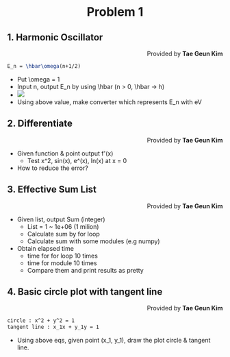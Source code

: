 <h1 style="text-align:center"> Problem 1 </h1>

## 1. Harmonic Oscillator
<p style="text-align:right">Provided by <b>Tae Geun Kim</b></p>

```latex
E_n = \hbar\omega(n+1/2)
```

* Put \omega = 1
* Input n, output E_n by using \hbar (n > 0, \hbar -> h)
* <img src="https://wikimedia.org/api/rest_v1/media/math/render/svg/aa5a2ba0277fc95bf1b3f3cb37138a13ad376ac7">
* Using above value, make converter which represents E_n with eV

## 2. Differentiate
<p style="text-align:right">Provided by <b>Tae Geun Kim</b></p>

* Given function & point output f'(x)
    * Test x^2, sin(x), e^(x), ln(x) at x = 0
* How to reduce the error?

## 3. Effective Sum List
<p style="text-align:right">Provided by <b>Tae Geun Kim</b></p>

* Given list, output Sum (integer)
    * List = 1 ~ 1e+06 (1 milion)
    * Calculate sum by for loop
    * Calculate sum with some modules (e.g numpy)
* Obtain elapsed time
    * time for for loop 10 times
    * time for module 10 times
    * Compare them and print results as pretty

## 4. Basic circle plot with tangent line
<p style="text-align:right">Provided by <b>Tae Geun Kim</b></p>

```latex
circle : x^2 + y^2 = 1
tangent line : x_1x + y_1y = 1
```
* Using above eqs, given point (x_1, y_1), draw the plot circle & tangent line.